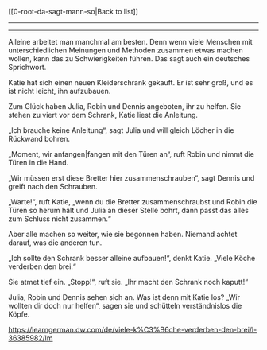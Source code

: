 [[0-root-da-sagt-mann-so|Back to list]]

---
---

Alleine arbeitet man manchmal am besten. Denn wenn viele Menschen mit unterschiedlichen Meinungen und Methoden zusammen etwas machen wollen, kann das zu Schwierigkeiten führen. Das sagt auch ein deutsches Sprichwort.
  
Katie hat sich einen neuen Kleiderschrank gekauft. Er ist sehr groß, und es ist nicht leicht, ihn aufzubauen. 

Zum Glück haben Julia, Robin und Dennis angeboten, ihr zu helfen. Sie stehen zu viert vor dem Schrank, Katie liest die Anleitung. 

„Ich brauche keine Anleitung“, sagt Julia und will gleich Löcher in die Rückwand bohren. 

„Moment, wir anfangen|fangen mit den Türen an“, ruft Robin und nimmt die Türen in die Hand. 

„Wir müssen erst diese Bretter hier zusammenschrauben“, sagt Dennis und greift nach den Schrauben. 

„Warte!“, ruft Katie, „wenn du die Bretter zusammenschraubst und Robin die Türen so herum hält und Julia an dieser Stelle bohrt, dann passt das alles zum Schluss nicht zusammen.“ 

Aber alle machen so weiter, wie sie begonnen haben. Niemand achtet darauf, was die anderen tun. 

„Ich sollte den Schrank besser alleine aufbauen!“, denkt Katie. „Viele Köche verderben den brei.“ 

Sie atmet tief ein. „Stopp!“, ruft sie. „Ihr macht den Schrank noch kaputt!“ 

Julia, Robin und Dennis sehen sich an. Was ist denn mit Katie los? „Wir wollten dir doch nur helfen“, sagen sie und schütteln verständnislos die Köpfe.

https://learngerman.dw.com/de/viele-k%C3%B6che-verderben-den-brei/l-36385982/lm